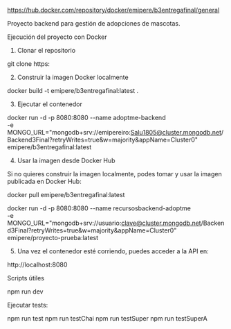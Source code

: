 https://hub.docker.com/repository/docker/emipere/b3entregafinal/general

Proyecto backend para gestión de adopciones de mascotas.

Ejecución del proyecto con Docker

1.  Clonar el repositorio

git clone https:

2. Construir la imagen Docker localmente

docker build -t emipere/b3entregafinal:latest .

3. Ejecutar el contenedor

docker run -d -p 8080:8080 --name adoptme-backend \
 -e MONGO_URL="mongodb+srv://emipereiro:Salu1805@cluster.mongodb.net/Backend3Final?retryWrites=true&w=majority&appName=Cluster0" \
 emipere/b3entregafinal:latest

4.  Usar la imagen desde Docker Hub

Si no quieres construir la imagen localmente, podes tomar y usar la imagen publicada en Docker Hub:

docker pull emipere/b3entregafinal:latest

docker run -d -p 8080:8080 --name recursosbackend-adoptme \
 -e MONGO_URL="mongodb+srv://usuario:clave@cluster.mongodb.net/Backend3Final?retryWrites=true&w=majority&appName=Cluster0" \
 emipere/proyecto-prueba:latest

5. Una vez el contenedor esté corriendo, puedes acceder a la API en:

http://localhost:8080

Scripts útiles

npm run dev

Ejecutar tests:

npm run test
npm run testChai
npm run testSuper
npm run testSuperA
